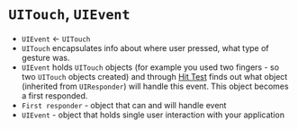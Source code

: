 # `UITouch`, `UIEvent`

- `UIEvent` <- `UITouch`
- `UITouch` encapsulates info about where user pressed, what type of gesture was.
- `UIEvent` holds `UITouch` objects (for example you used two fingers - so two `UITouch` objects created) and through [Hit Test](../../Apple%20Platform%20Specifics/iOS/iOS%20User%20Interaction/Hit%20Test.md) finds out what object (inherited from `UIResponder`) will handle this event. This object becomes a first responded.
- `First responder` - object that can and will handle event
- `UIEvent` - object that holds single user interaction with your application
